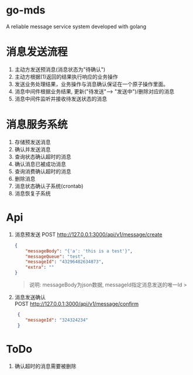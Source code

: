 # go-mds

A reliable message service system developed with golang

# 消息发送流程
1. 主动方发送预消息(消息状态为"待确认")
2. 主动方根据(1)返回的结果执行响应的业务操作
3. 发送业务处理结果，业务操作与消息确认保证在一个原子操作里面。
4. 消息中间件根据业务结果, 更新("待发送"--> "发送中")/删除对应的消息
5. 消息中间件监听并接收待发送状态的消息


# 消息服务系统
1. 存储预发送消息
2. 确认并发送消息
3. 查询状态确认超时的消息
4. 确认消息已被成功消息
5. 查询消费确认超时的消息
6. 删除消息
7. 消息状态确认子系统(crontab)
8. 消息恢复子系统

# Api
1. 消息预发送
    POST http://127.0.0.1:3000/api/v1/message/create
    
    ```json
    {
        "messageBody": "{'a': 'this is a test'}",
        "messageQueue": "test",
        "messageId": "43296482634873",
        "extra": ""
    }
    ```
   > 说明: messageBody为json数据, messageId指定消息发送的唯一Id
                                                                                                                                                                                                                                                  >
2. 消息发送确认      
   POST  http://127.0.0.1:3000/api/v1/message/confirm
   ```json
    {
       "messageId": "324324234"
    }
   ```
   
# ToDo
   1. 确认超时的消息需要被删除